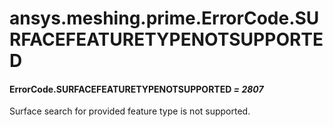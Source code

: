 <a id="ansys-meshing-prime-errorcode-surfacefeaturetypenotsupported"></a>

# ansys.meshing.prime.ErrorCode.SURFACEFEATURETYPENOTSUPPORTED

<a id="ansys.meshing.prime.ErrorCode.SURFACEFEATURETYPENOTSUPPORTED"></a>

#### ErrorCode.SURFACEFEATURETYPENOTSUPPORTED *= 2807*

Surface search for provided feature type is not supported.

<!-- !! processed by numpydoc !! -->
